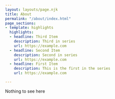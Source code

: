 ```yaml
---
layout: layouts/page.njk
title: About
permalink: "/about/index.html"
page_sections:
- template: highlights
  highlights:
  - headline: Third Item
    description: Third in series
    url: https://example.com
  - headline: Second Item
    description: Second in series
    url: https://example.com
  - headline: First Item
    description: This is the first in the series
    url: https://example.com

---
```

Nothing to see here